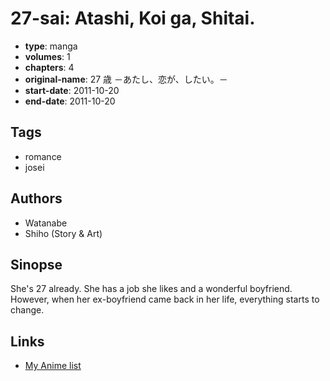 # 27-sai: Atashi, Koi ga, Shitai.

-   **type**: manga
-   **volumes**: 1
-   **chapters**: 4
-   **original-name**: 27 歳 －あたし、恋が、したい。－
-   **start-date**: 2011-10-20
-   **end-date**: 2011-10-20

## Tags

-   romance
-   josei

## Authors

-   Watanabe
-   Shiho (Story & Art)

## Sinopse

She's 27 already. She has a job she likes and a wonderful boyfriend. However, when her ex-boyfriend came back in her life, everything starts to change.

## Links

-   [My Anime list](https://myanimelist.net/manga/44609/27-sai__Atashi_Koi_ga_Shitai)
